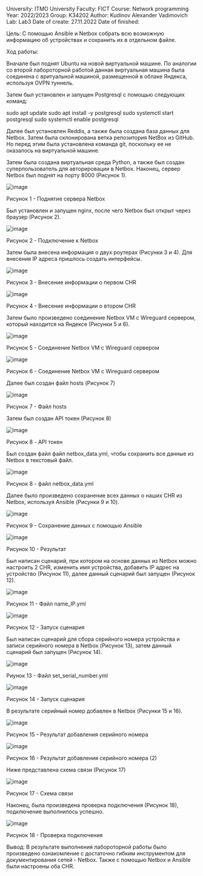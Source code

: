 University: ITMO University
Faculty: FICT
Course: Network programming
Year: 2022/2023
Group: K34202
Author: Kudinov Alexander Vadimovich
Lab: Lab3
Date of create: 27.11.2022
Date of finished:

Цель: С помощью Ansible и Netbox собрать всю возможную информацию об устройствах и сохранить их в отдельном файле.

Ход работы:

Вначале был поднят Ubuntu на новой виртуальной машине. По аналогии со второй лабороторной работой данная виртуальная машина была соединена с вритуальной машиной, размещенной в облаке Яндекса, используя OVPN туннель.

Затем был установлен и запущен Postgresql с помощью следующих команд:

sudo apt update
sudo apt install -y postgresql
sudo systemctl start postgresql
sudo systemctl enable postgresql

Далее был установлен Reddis, а также была создана база данных для Netbox. Затем была склонирована ветка репозитория NetBox из GitHub. Но перед этим была установлена команда git, поскольку ее не оказалось на виртуальной машине.

Затем была создана виртуальная среда Python, а также был создан суперпользователь для авторировации в Netbox. Наконец, сервер Netbox был поднят на порту 8000 (Рисунок 1).

![image](https://user-images.githubusercontent.com/42407837/209433674-792a8f2a-953f-44e9-b153-c17c0abb4030.png)

Рисунок 1 - Поднятие сервера Netbox

Был установлен и запущен nginx, после чего Netbox был открыт через браузер (Рисунок 2).

![image](https://user-images.githubusercontent.com/42407837/209428090-e3bf0080-d4f8-4e3f-95f0-8da3a8e7f543.png)

Рисунок 2 - Подключение к Netbox

Затем была внесена информация о двух роутерах (Рисунки 3 и 4). Для внесения IP адреса пришлось создать интерфейсы.

![image](https://user-images.githubusercontent.com/42407837/209433770-6e9c5a38-5c06-44e3-bbe0-fc4c68ecaaaf.png)

Рисунок 3 - Внесение информации о первом CHR

![image](https://user-images.githubusercontent.com/42407837/209433794-8797baa9-0c75-4fb6-87a5-e759505e71a9.png)

Рисунок 4 - Внесение информации о втором CHR

Затем было произведено соединение Netbox VM с Wireguard сервером, который находится на Яндексе (Рисунки 5 и 6).

![image](https://user-images.githubusercontent.com/42407837/209433864-1fb58eb1-5175-476b-a10c-821421d906d0.png)

Рисунок 5 - Соединение Netbox VM с Wireguard сервером

![image](https://user-images.githubusercontent.com/42407837/209433875-6ec29d1d-aa53-4ba6-8c29-3944972a8e98.png)

Рисунок 6 - Соединение Netbox VM с Wireguard сервером

Далее был создан файл hosts (Рисунок 7)

![image](https://user-images.githubusercontent.com/42407837/209433909-9bed39f3-b77c-4e5f-8f5b-138d4c700627.png)

Рисунок 7 - Файл hosts

Затем был создан API токен (Рисунок 8)

![image](https://user-images.githubusercontent.com/42407837/209433974-c9e6c218-2c53-4db2-ba26-1f2ac6f8eab1.png)

Рисунок 8 - API токен

Был создан файл файл netbox_data.yml, чтобы сохранить все данные из Netbox в текстовый файл.

![image](https://user-images.githubusercontent.com/42407837/209434017-f210d13a-7251-4cc9-898f-fda74af9ffb9.png)

Рисунок 8 - файл netbox_data.yml

Далее было произведено сохранение всех данных о наших CHR из Netbox, используя Ansible (Рисунки 9 и 10).

![image](https://user-images.githubusercontent.com/42407837/209434088-bf3a1bde-2727-49d4-9350-512303b43673.png)

Рисунок 9 - Сохранение данных с помощью Ansible

![image](https://user-images.githubusercontent.com/42407837/209434158-cf90182c-81a6-4341-bc5a-411ff961799a.png)

Рисунок 10 - Результат

Был написан сценарий, при котором на основе данных из Netbox можно настроить 2 CHR, изменить имя устройства, добавить IP адрес на устройство (Рисунок 11), далее данный сценарий был запущен (Рисунок 12).

![image](https://user-images.githubusercontent.com/42407837/209434253-339004d9-85ec-40de-b277-0143b9fe1ce3.png)

Рисунок 11 - Файл name_IP.yml

![image](https://user-images.githubusercontent.com/42407837/209434263-8b1b06a2-9ef6-4ab0-bd9f-b62bc2752aca.png)

Рисунок 12 - Запуск сценария

Был написан сценарий для сбора серийного номера устройства и записи серийного номера в Netbox (Рисунок 13), затем данный сценарий был запущен (Рисунок 14).

![image](https://user-images.githubusercontent.com/42407837/209434293-8f04b76b-77f3-4721-89c7-ec0de3a61f52.png)

Риунок 13 - Файл set_serial_number.yml

![image](https://user-images.githubusercontent.com/42407837/209434301-771a3bd9-e845-45e4-ac36-8d78335c18dc.png)

Рисунок 14 - Запуск сценария

В результате серийный номер добавлен в Netbox (Рисунки 15 и 16).

![image](https://user-images.githubusercontent.com/42407837/209434323-e41c6c39-820d-47c3-8f90-b4b7a92539f6.png)

Рисунок 15 - Результат добавления серийного номера

![image](https://user-images.githubusercontent.com/42407837/209434325-deca8ccf-36c8-48e7-9b61-ae88c2cd54d5.png)

Рисунок 16 - Результат добавления серийного номера (2)

Ниже представлена схема связи (Рисунок 17)

![image](https://user-images.githubusercontent.com/42407837/209434360-31ada486-de2c-40f0-9f78-36e7c2ed0c23.png)

Рисунок 17 - Схема связи

Наконец, была произведена проверка подключения (Рисунок 18), подключение выполнилось успешно.

![image](https://user-images.githubusercontent.com/42407837/209434384-33f22db2-8416-4525-975c-fff3bc22c33a.png)

Рисунок 18 - Проверка подключения

Вывод: 
В результате выполнения лабороторной работы было произведено ознакомление с достаточно гибким инструментом для документирования сетей - Netbox. Также с помощью Netbox и Ansible были настроены оба CHR.
